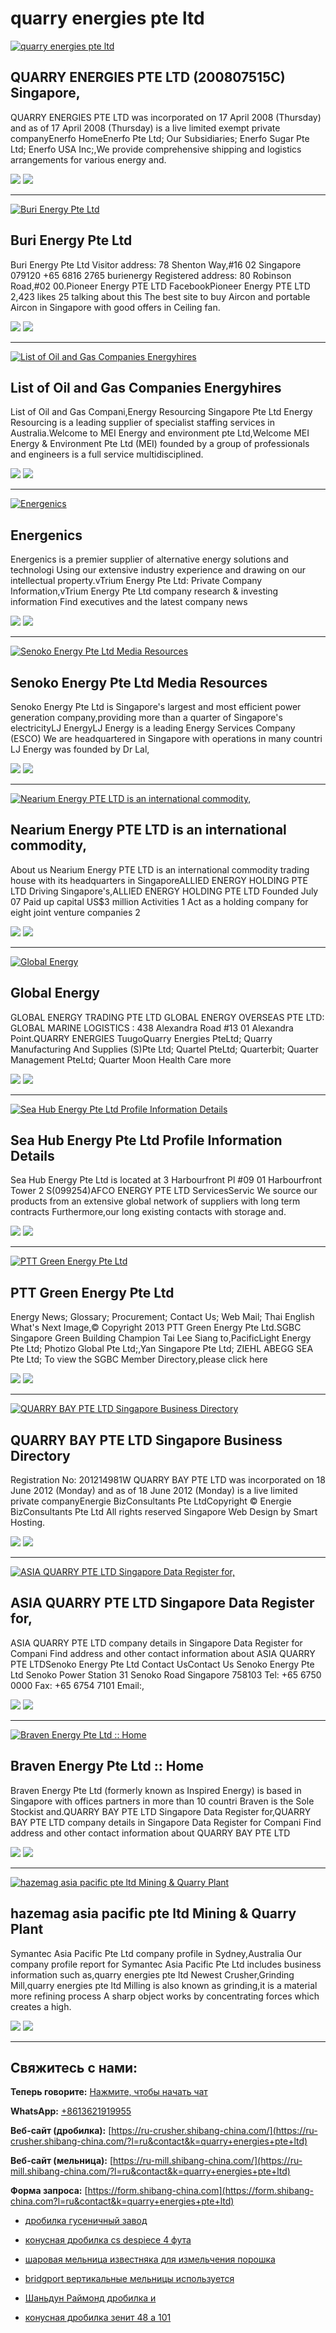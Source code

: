 # quarry energies pte ltd

<a href="https://swt.shibang-china.com/?l=ru&img&k=quarry+energies+pte+ltd" target="_blank">![quarry energies pte ltd](http://static.shibang-china.com/all-800x300/1454.jpg)</a>

## QUARRY ENERGIES PTE LTD (200807515C) Singapore,
QUARRY ENERGIES PTE LTD was incorporated on 17 April 2008 (Thursday) and as of 17 April 2008 (Thursday) is a live limited exempt private companyEnerfo HomeEnerfo Pte Ltd; Our Subsidiaries; Enerfo Sugar Pte Ltd; Enerfo USA Inc;,We provide comprehensive shipping and logistics arrangements for various energy and.


<a href="https://whatsapp.shibangsoft.com/WhatsApp.php" target="_blank" title="WhatsApp">![](http://static.shibang-china.com/icon/whatsapp.png)</a> <a href="https://swt.shibang-china.com/?l=ru&icon&k=quarry+energies+pte+ltd" target="_blank">![](http://static.shibang-china.com/icon/chat-ru.png)</a>

---

<a href="https://swt.shibang-china.com/?l=ru&img&k=quarry+energies+pte+ltd" target="_blank">![Buri Energy Pte Ltd](http://static.shibang-china.com/all-800x300/193.jpg)</a>

## Buri Energy Pte Ltd
Buri Energy Pte Ltd Visitor address: 78 Shenton Way,#16 02 Singapore 079120 +65 6816 2765 burienergy Registered address: 80 Robinson Road,#02 00.Pioneer Energy PTE LTD FacebookPioneer Energy PTE LTD 2,423 likes 25 talking about this The best site to buy Aircon and portable Aircon in Singapore with good offers in Ceiling fan.


<a href="https://whatsapp.shibangsoft.com/WhatsApp.php" target="_blank" title="WhatsApp">![](http://static.shibang-china.com/icon/whatsapp.png)</a> <a href="https://swt.shibang-china.com/?l=ru&icon&k=quarry+energies+pte+ltd" target="_blank">![](http://static.shibang-china.com/icon/chat-ru.png)</a>

---

<a href="https://swt.shibang-china.com/?l=ru&img&k=quarry+energies+pte+ltd" target="_blank">![List of Oil and Gas Companies Energyhires](http://static.shibang-china.com/all-800x300/286.jpg)</a>

## List of Oil and Gas Companies Energyhires
List of Oil and Gas Compani,Energy Resourcing Singapore Pte Ltd Energy Resourcing is a leading supplier of specialist staffing services in Australia.Welcome to MEI Energy and environment pte Ltd,Welcome MEI Energy & Environment Pte Ltd (MEI) founded by a group of professionals and engineers is a full service multidisciplined.


<a href="https://whatsapp.shibangsoft.com/WhatsApp.php" target="_blank" title="WhatsApp">![](http://static.shibang-china.com/icon/whatsapp.png)</a> <a href="https://swt.shibang-china.com/?l=ru&icon&k=quarry+energies+pte+ltd" target="_blank">![](http://static.shibang-china.com/icon/chat-ru.png)</a>

---

<a href="https://swt.shibang-china.com/?l=ru&img&k=quarry+energies+pte+ltd" target="_blank">![Energenics](http://static.shibang-china.com/all-800x300/1098.jpg)</a>

## Energenics
Energenics is a premier supplier of alternative energy solutions and technologi Using our extensive industry experience and drawing on our intellectual property.vTrium Energy Pte Ltd: Private Company Information,vTrium Energy Pte Ltd company research & investing information Find executives and the latest company news


<a href="https://whatsapp.shibangsoft.com/WhatsApp.php" target="_blank" title="WhatsApp">![](http://static.shibang-china.com/icon/whatsapp.png)</a> <a href="https://swt.shibang-china.com/?l=ru&icon&k=quarry+energies+pte+ltd" target="_blank">![](http://static.shibang-china.com/icon/chat-ru.png)</a>

---

<a href="https://swt.shibang-china.com/?l=ru&img&k=quarry+energies+pte+ltd" target="_blank">![Senoko Energy Pte Ltd Media Resources](http://static.shibang-china.com/all-800x300/1130.jpg)</a>

## Senoko Energy Pte Ltd Media Resources
Senoko Energy Pte Ltd is Singapore's largest and most efficient power generation company,providing more than a quarter of Singapore's electricityLJ EnergyLJ Energy is a leading Energy Services Company (ESCO) We are headquartered in Singapore with operations in many countri LJ Energy was founded by Dr Lal,


<a href="https://whatsapp.shibangsoft.com/WhatsApp.php" target="_blank" title="WhatsApp">![](http://static.shibang-china.com/icon/whatsapp.png)</a> <a href="https://swt.shibang-china.com/?l=ru&icon&k=quarry+energies+pte+ltd" target="_blank">![](http://static.shibang-china.com/icon/chat-ru.png)</a>

---

<a href="https://swt.shibang-china.com/?l=ru&img&k=quarry+energies+pte+ltd" target="_blank">![Nearium Energy PTE LTD is an international commodity,](http://static.shibang-china.com/all-800x300/1446.jpg)</a>

## Nearium Energy PTE LTD is an international commodity,
About us  Nearium Energy PTE LTD is an international commodity trading house with its headquarters in SingaporeALLIED ENERGY HOLDING PTE LTD Driving Singapore's,ALLIED ENERGY HOLDING PTE LTD Founded July 07 Paid up capital US$3 million Activities 1 Act as a holding company for eight joint venture companies 2


<a href="https://whatsapp.shibangsoft.com/WhatsApp.php" target="_blank" title="WhatsApp">![](http://static.shibang-china.com/icon/whatsapp.png)</a> <a href="https://swt.shibang-china.com/?l=ru&icon&k=quarry+energies+pte+ltd" target="_blank">![](http://static.shibang-china.com/icon/chat-ru.png)</a>

---

<a href="https://swt.shibang-china.com/?l=ru&img&k=quarry+energies+pte+ltd" target="_blank">![Global Energy](http://static.shibang-china.com/all-800x300/927.jpg)</a>

## Global Energy
GLOBAL ENERGY TRADING PTE LTD GLOBAL ENERGY OVERSEAS PTE LTD: GLOBAL MARINE LOGISTICS : 438 Alexandra Road #13 01 Alexandra Point.QUARRY ENERGIES TuugoQuarry Energies PteLtd; Quarry Manufacturing And Supplies (S)Pte Ltd; Quartel PteLtd; Quarterbit; Quarter Management PteLtd; Quarter Moon Health Care more


<a href="https://whatsapp.shibangsoft.com/WhatsApp.php" target="_blank" title="WhatsApp">![](http://static.shibang-china.com/icon/whatsapp.png)</a> <a href="https://swt.shibang-china.com/?l=ru&icon&k=quarry+energies+pte+ltd" target="_blank">![](http://static.shibang-china.com/icon/chat-ru.png)</a>

---

<a href="https://swt.shibang-china.com/?l=ru&img&k=quarry+energies+pte+ltd" target="_blank">![Sea Hub Energy Pte Ltd Profile Information Details](http://static.shibang-china.com/all-800x300/337.jpg)</a>

## Sea Hub Energy Pte Ltd Profile Information Details
Sea Hub Energy Pte Ltd is located at 3 Harbourfront Pl #09 01 Harbourfront Tower 2 S(099254)AFCO ENERGY PTE LTD ServicesServic We source our products from an extensive global network of suppliers with long term contracts Furthermore,our long existing contacts with storage and.


<a href="https://whatsapp.shibangsoft.com/WhatsApp.php" target="_blank" title="WhatsApp">![](http://static.shibang-china.com/icon/whatsapp.png)</a> <a href="https://swt.shibang-china.com/?l=ru&icon&k=quarry+energies+pte+ltd" target="_blank">![](http://static.shibang-china.com/icon/chat-ru.png)</a>

---

<a href="https://swt.shibang-china.com/?l=ru&img&k=quarry+energies+pte+ltd" target="_blank">![PTT Green Energy Pte Ltd](http://static.shibang-china.com/all-800x300/1056.jpg)</a>

## PTT Green Energy Pte Ltd
Energy News; Glossary; Procurement; Contact Us; Web Mail; Thai English What's Next Image,© Copyright 2013 PTT Green Energy Pte Ltd.SGBC Singapore Green Building Champion Tai Lee Siang to,PacificLight Energy Pte Ltd; Photizo Global Pte Ltd;,Yan Singapore Pte Ltd; ZIEHL ABEGG SEA Pte Ltd; To view the SGBC Member Directory,please click here


<a href="https://whatsapp.shibangsoft.com/WhatsApp.php" target="_blank" title="WhatsApp">![](http://static.shibang-china.com/icon/whatsapp.png)</a> <a href="https://swt.shibang-china.com/?l=ru&icon&k=quarry+energies+pte+ltd" target="_blank">![](http://static.shibang-china.com/icon/chat-ru.png)</a>

---

<a href="https://swt.shibang-china.com/?l=ru&img&k=quarry+energies+pte+ltd" target="_blank">![QUARRY BAY PTE LTD Singapore Business Directory](http://static.shibang-china.com/all-800x300/1365.jpg)</a>

## QUARRY BAY PTE LTD Singapore Business Directory
Registration No: 201214981W QUARRY BAY PTE LTD was incorporated on 18 June 2012 (Monday) and as of 18 June 2012 (Monday) is a live limited private companyEnergie BizConsultants Pte LtdCopyright © Energie BizConsultants Pte Ltd All rights reserved Singapore Web Design by Smart Hosting.


<a href="https://whatsapp.shibangsoft.com/WhatsApp.php" target="_blank" title="WhatsApp">![](http://static.shibang-china.com/icon/whatsapp.png)</a> <a href="https://swt.shibang-china.com/?l=ru&icon&k=quarry+energies+pte+ltd" target="_blank">![](http://static.shibang-china.com/icon/chat-ru.png)</a>

---

<a href="https://swt.shibang-china.com/?l=ru&img&k=quarry+energies+pte+ltd" target="_blank">![ASIA QUARRY PTE LTD Singapore Data Register for,](http://static.shibang-china.com/all-800x300/913.jpg)</a>

## ASIA QUARRY PTE LTD Singapore Data Register for,
ASIA QUARRY PTE LTD company details in Singapore Data Register for Compani Find address and other contact information about ASIA QUARRY PTE LTDSenoko Energy Pte Ltd Contact UsContact Us Senoko Energy Pte Ltd Senoko Power Station 31 Senoko Road Singapore 758103 Tel: +65 6750 0000 Fax: +65 6754 7101 Email:,


<a href="https://whatsapp.shibangsoft.com/WhatsApp.php" target="_blank" title="WhatsApp">![](http://static.shibang-china.com/icon/whatsapp.png)</a> <a href="https://swt.shibang-china.com/?l=ru&icon&k=quarry+energies+pte+ltd" target="_blank">![](http://static.shibang-china.com/icon/chat-ru.png)</a>

---

<a href="https://swt.shibang-china.com/?l=ru&img&k=quarry+energies+pte+ltd" target="_blank">![Braven Energy Pte Ltd :: Home](http://static.shibang-china.com/all-800x300/968.jpg)</a>

## Braven Energy Pte Ltd :: Home
Braven Energy Pte Ltd (formerly known as Inspired Energy) is based in Singapore with offices partners in more than 10 countri Braven is the Sole Stockist and.QUARRY BAY PTE LTD Singapore Data Register for,QUARRY BAY PTE LTD company details in Singapore Data Register for Compani Find address and other contact information about QUARRY BAY PTE LTD


<a href="https://whatsapp.shibangsoft.com/WhatsApp.php" target="_blank" title="WhatsApp">![](http://static.shibang-china.com/icon/whatsapp.png)</a> <a href="https://swt.shibang-china.com/?l=ru&icon&k=quarry+energies+pte+ltd" target="_blank">![](http://static.shibang-china.com/icon/chat-ru.png)</a>

---

<a href="https://swt.shibang-china.com/?l=ru&img&k=quarry+energies+pte+ltd" target="_blank">![hazemag asia pacific pte ltd Mining & Quarry Plant](http://static.shibang-china.com/all-800x300/439.jpg)</a>

## hazemag asia pacific pte ltd Mining & Quarry Plant
Symantec Asia Pacific Pte Ltd company profile in Sydney,Australia Our company profile report for Symantec Asia Pacific Pte Ltd includes business information such as,quarry energies pte ltd Newest Crusher,Grinding Mill,quarry energies pte ltd Milling is also known as grinding,it is a material more refining process A sharp object works by concentrating forces which creates a high.


<a href="https://whatsapp.shibangsoft.com/WhatsApp.php" target="_blank" title="WhatsApp">![](http://static.shibang-china.com/icon/whatsapp.png)</a> <a href="https://swt.shibang-china.com/?l=ru&icon&k=quarry+energies+pte+ltd" target="_blank">![](http://static.shibang-china.com/icon/chat-ru.png)</a>

---
## Свяжитесь с нами:

**Теперь говорите:** [Нажмите, чтобы начать чат](https://swt.shibang-china.com?l=ru&contact&k=quarry+energies+pte+ltd)

**WhatsApp:**  [+8613621919955](https://whatsapp.shibangsoft.com/WhatsApp.php)

**Веб-сайт (дробилка):** [https://ru-crusher.shibang-china.com/](https://ru-crusher.shibang-china.com/?l=ru&contact&k=quarry+energies+pte+ltd)

**Веб-сайт (мельница):** [https://ru-mill.shibang-china.com/](https://ru-mill.shibang-china.com/?l=ru&contact&k=quarry+energies+pte+ltd)

**Форма запроса:** [https://form.shibang-china.com](https://form.shibang-china.com?l=ru&contact&k=quarry+energies+pte+ltd)

* [дробилка гусеничный завод](../117/%D0%B4%D1%80%D0%BE%D0%B1%D0%B8%D0%BB%D0%BA%D0%B0%20%D0%B3%D1%83%D1%81%D0%B5%D0%BD%D0%B8%D1%87%D0%BD%D1%8B%D0%B9%20%D0%B7%D0%B0%D0%B2%D0%BE%D0%B4.md)

* [конусная дробилка cs despiece 4 фута](../113/%D0%BA%D0%BE%D0%BD%D1%83%D1%81%D0%BD%D0%B0%D1%8F%20%D0%B4%D1%80%D0%BE%D0%B1%D0%B8%D0%BB%D0%BA%D0%B0%20cs%20despiece%204%20%D1%84%D1%83%D1%82%D0%B0.md)

* [шаровая мельница известняка для измельчения порошка](../115/%D1%88%D0%B0%D1%80%D0%BE%D0%B2%D0%B0%D1%8F%20%D0%BC%D0%B5%D0%BB%D1%8C%D0%BD%D0%B8%D1%86%D0%B0%20%D0%B8%D0%B7%D0%B2%D0%B5%D1%81%D1%82%D0%BD%D1%8F%D0%BA%D0%B0%20%D0%B4%D0%BB%D1%8F%20%D0%B8%D0%B7%D0%BC%D0%B5%D0%BB%D1%8C%D1%87%D0%B5%D0%BD%D0%B8%D1%8F%20%D0%BF%D0%BE%D1%80%D0%BE%D1%88%D0%BA%D0%B0.md)

* [bridgport вертикальные мельницы используется](../108/bridgport%20%D0%B2%D0%B5%D1%80%D1%82%D0%B8%D0%BA%D0%B0%D0%BB%D1%8C%D0%BD%D1%8B%D0%B5%20%D0%BC%D0%B5%D0%BB%D1%8C%D0%BD%D0%B8%D1%86%D1%8B%20%D0%B8%D1%81%D0%BF%D0%BE%D0%BB%D1%8C%D0%B7%D1%83%D0%B5%D1%82%D1%81%D1%8F.md)

* [Шаньдун Раймонд дробилка и](../118/%D0%A8%D0%B0%D0%BD%D1%8C%D0%B4%D1%83%D0%BD%20%D0%A0%D0%B0%D0%B9%D0%BC%D0%BE%D0%BD%D0%B4%20%D0%B4%D1%80%D0%BE%D0%B1%D0%B8%D0%BB%D0%BA%D0%B0%20%D0%B8.md)

* [конусная дробилка зенит 48 а 101](../116/%D0%BA%D0%BE%D0%BD%D1%83%D1%81%D0%BD%D0%B0%D1%8F%20%D0%B4%D1%80%D0%BE%D0%B1%D0%B8%D0%BB%D0%BA%D0%B0%20%D0%B7%D0%B5%D0%BD%D0%B8%D1%82%2048%20%D0%B0%20101.md)